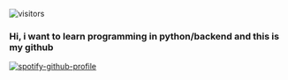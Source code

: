 ![visitors](https://visitor-badge.glitch.me/badge?page_id=evalshine)

### Hi, i want to learn programming in python/backend and this is my github

[![spotify-github-profile](https://spotify-github-profile.vercel.app/api/view?uid=313lj4q6w3ni7dbobjl7tzfgcrui&cover_image=true&theme=default&show_offline=true&background_color=121212&bar_color=53b14f&bar_color_cover=false)](https://spotify-github-profile.vercel.app/api/view?uid=313lj4q6w3ni7dbobjl7tzfgcrui&redirect=true)
